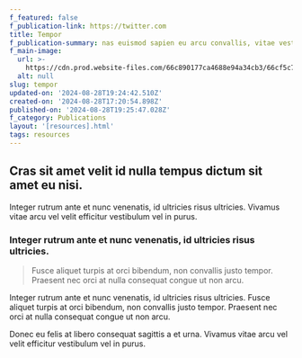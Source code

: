 ```yaml
---
f_featured: false
f_publication-link: https://twitter.com
title: Tempor
f_publication-summary: nas euismod sapien eu arcu convallis, vitae vestibulum ipsum
f_main-image:
  url: >-
    https://cdn.prod.website-files.com/66c890177ca4688e94a34cb3/66cf5c75a4d1a136c37b04a0_image19.jpeg
  alt: null
slug: tempor
updated-on: '2024-08-28T19:24:42.510Z'
created-on: '2024-08-28T17:20:54.898Z'
published-on: '2024-08-28T19:25:47.028Z'
f_category: Publications
layout: '[resources].html'
tags: resources
---
```


Cras sit amet velit id nulla tempus dictum sit amet eu nisi.
------------------------------------------------------------

Integer rutrum ante et nunc venenatis, id ultricies risus ultricies. Vivamus vitae arcu vel velit efficitur vestibulum vel in purus.

### Integer rutrum ante et nunc venenatis, id ultricies risus ultricies.

> Fusce aliquet turpis at orci bibendum, non convallis justo tempor. Praesent nec orci at nulla consequat congue ut non arcu.

Integer rutrum ante et nunc venenatis, id ultricies risus ultricies. Fusce aliquet turpis at orci bibendum, non convallis justo tempor. Praesent nec orci at nulla consequat congue ut non arcu.

Donec eu felis at libero consequat sagittis a et urna. Vivamus vitae arcu vel velit efficitur vestibulum vel in purus.
